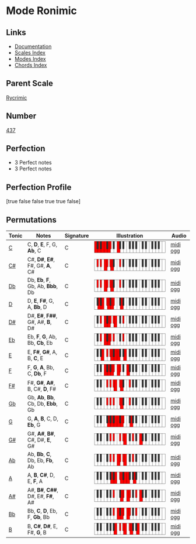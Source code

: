 # Mode Ronimic

## Links

- [Documentation](index.md)
- [Scales Index](Scales.md)
- [Modes Index](Modes.md)
- [Chords Index](Chords.md)

## Parent Scale

[Rycrimic](ScaleRycrimic.md)

## Number

[437](https://ianring.com/musictheory/scales/437)

## Perfection

- 3 Perfect notes
- 3 Perfect notes

## Perfection Profile

[true false false true true false]

## Permutations

| Tonic | Notes | Signature | Illustration | Audio |
|-------|-------|-----------|--------------|-------|
| [C](ModeCNaturalRonimic.md) | C, **D**, **E**, F, G, **Ab**, C | C | ![CNaturalRonimic](ModeCNaturalRonimic.png) | [midi](ModeCNaturalRonimic.mid) [ogg](ModeCNaturalRonimic.ogg) |
| [C#](ModeCSharpRonimic.md) | C#, **D#**, **E#**, F#, G#, **A**, C# | C | ![CSharpRonimic](ModeCSharpRonimic.png) | [midi](ModeCSharpRonimic.mid) [ogg](ModeCSharpRonimic.ogg) |
| [Db](ModeDFlatRonimic.md) | Db, **Eb**, **F**, Gb, Ab, **Bbb**, Db | C | ![DFlatRonimic](ModeDFlatRonimic.png) | [midi](ModeDFlatRonimic.mid) [ogg](ModeDFlatRonimic.ogg) |
| [D](ModeDNaturalRonimic.md) | D, **E**, **F#**, G, A, **Bb**, D | C | ![DNaturalRonimic](ModeDNaturalRonimic.png) | [midi](ModeDNaturalRonimic.mid) [ogg](ModeDNaturalRonimic.ogg) |
| [D#](ModeDSharpRonimic.md) | D#, **E#**, **F##**, G#, A#, **B**, D# | C | ![DSharpRonimic](ModeDSharpRonimic.png) | [midi](ModeDSharpRonimic.mid) [ogg](ModeDSharpRonimic.ogg) |
| [Eb](ModeEFlatRonimic.md) | Eb, **F**, **G**, Ab, Bb, **Cb**, Eb | C | ![EFlatRonimic](ModeEFlatRonimic.png) | [midi](ModeEFlatRonimic.mid) [ogg](ModeEFlatRonimic.ogg) |
| [E](ModeENaturalRonimic.md) | E, **F#**, **G#**, A, B, **C**, E | C | ![ENaturalRonimic](ModeENaturalRonimic.png) | [midi](ModeENaturalRonimic.mid) [ogg](ModeENaturalRonimic.ogg) |
| [F](ModeFNaturalRonimic.md) | F, **G**, **A**, Bb, C, **Db**, F | C | ![FNaturalRonimic](ModeFNaturalRonimic.png) | [midi](ModeFNaturalRonimic.mid) [ogg](ModeFNaturalRonimic.ogg) |
| [F#](ModeFSharpRonimic.md) | F#, **G#**, **A#**, B, C#, **D**, F# | C | ![FSharpRonimic](ModeFSharpRonimic.png) | [midi](ModeFSharpRonimic.mid) [ogg](ModeFSharpRonimic.ogg) |
| [Gb](ModeGFlatRonimic.md) | Gb, **Ab**, **Bb**, Cb, Db, **Ebb**, Gb | C | ![GFlatRonimic](ModeGFlatRonimic.png) | [midi](ModeGFlatRonimic.mid) [ogg](ModeGFlatRonimic.ogg) |
| [G](ModeGNaturalRonimic.md) | G, **A**, **B**, C, D, **Eb**, G | C | ![GNaturalRonimic](ModeGNaturalRonimic.png) | [midi](ModeGNaturalRonimic.mid) [ogg](ModeGNaturalRonimic.ogg) |
| [G#](ModeGSharpRonimic.md) | G#, **A#**, **B#**, C#, D#, **E**, G# | C | ![GSharpRonimic](ModeGSharpRonimic.png) | [midi](ModeGSharpRonimic.mid) [ogg](ModeGSharpRonimic.ogg) |
| [Ab](ModeAFlatRonimic.md) | Ab, **Bb**, **C**, Db, Eb, **Fb**, Ab | C | ![AFlatRonimic](ModeAFlatRonimic.png) | [midi](ModeAFlatRonimic.mid) [ogg](ModeAFlatRonimic.ogg) |
| [A](ModeANaturalRonimic.md) | A, **B**, **C#**, D, E, **F**, A | C | ![ANaturalRonimic](ModeANaturalRonimic.png) | [midi](ModeANaturalRonimic.mid) [ogg](ModeANaturalRonimic.ogg) |
| [A#](ModeASharpRonimic.md) | A#, **B#**, **C##**, D#, E#, **F#**, A# | C | ![ASharpRonimic](ModeASharpRonimic.png) | [midi](ModeASharpRonimic.mid) [ogg](ModeASharpRonimic.ogg) |
| [Bb](ModeBFlatRonimic.md) | Bb, **C**, **D**, Eb, F, **Gb**, Bb | C | ![BFlatRonimic](ModeBFlatRonimic.png) | [midi](ModeBFlatRonimic.mid) [ogg](ModeBFlatRonimic.ogg) |
| [B](ModeBNaturalRonimic.md) | B, **C#**, **D#**, E, F#, **G**, B | C | ![BNaturalRonimic](ModeBNaturalRonimic.png) | [midi](ModeBNaturalRonimic.mid) [ogg](ModeBNaturalRonimic.ogg) |
